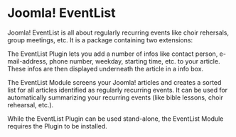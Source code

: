 # Joomla! EventList

Joomla! EventList is all about regularly recurring events like choir rehersals, group meetings, etc. It is a package containing two extensions:

The EventList Plugin lets you add a number of infos like contact person, e-mail-address, phone number, weekday, starting time, etc. to your article. These infos are then displayed underneath the article in a info box.

The EventList Module screens your Joomla! articles and creates a sorted list for all articles identified as regularly recurring events. It can be used for automatically summarizing your recurring events (like bible lessons, choir rehearsal, etc.).

While the EventList Plugin can be used stand-alone, the EventList Module requires the Plugin to be installed.
